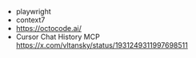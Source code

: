 - playwright
- context7
- https://octocode.ai/
- Cursor Chat History MCP https://x.com/vltansky/status/1931249311997698511